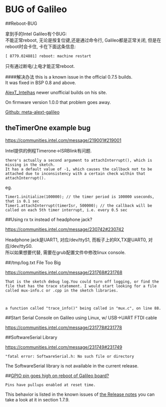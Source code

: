 BUG of Galileo
====

##Reboot-BUG

拿到手的Intel Galileo有个BUG:    
不能正常reboot, 无论是按复位键,还是通过命令行, Galileo都是正常关闭, 但是在reboot时会卡住, 卡在下面这条信息:
	
	[ 8779.024881] reboot: machine restart
	
只有通过断电/上电才能正常reboot.

####解决办法
this is a known issue in the official 0.7.5 builds.   
It was fixed in BSP 0.8 and above. 

[AlexT_Intelhas](http://alextgalileo.altervista.org) newer unofficial builds on his site.

On firmware version 1.0.0 that problem goes away.


[Github: meta-alext-galileo](https://github.com/alext-mkrs/meta-alext-galileo)


## theTimerOne example bug 

https://communities.intel.com/message/219001#219001

Intel提供的例程Timerone->ISRBlink有问题.

	there's actually a second argument to attachInterrupt(), which is missing in the sketch.
	It has a default value of -1, which causes the callback not to be attached due to inconsistency with a certain check within that attachInterrupt().
	
eg.

	Timer1.initialize(100000); // the timer period is 100000 useconds, that is 0.1 sec  
	Timer1.attachInterrupt(timerIsr, 500000); // the callback will be called on each 5th timer interrupt, i.e. every 0.5 sec  
 
	
##Using rx tx instead of headphone jack?

https://communities.intel.com/message/230742#230742

Headphone jack是UART1, 对应/dev/ttyS1, 而板子上的RX,TX是UART0, 对应/dev/ttyS0.   
所以如果想要代替, 需要在grub配置文件中修改linux console.

##/tmp/log.txt File Too Big

https://communities.intel.com/message/231768#231768

	That is the sketch debug log.You could turn off logging, or find the file that has the trace statement. I would start looking for a file called mux-info.c or .cpp in the sketch libraries.
	
	 
	
	a function called "trace_info()" being called in "mux.c", on line 88. 
	
	
##Start Serial Console on Galileo using Linux, w/ USB->UART FTDI cable

https://communities.intel.com/message/231778#231778


##SoftwareSerial Library

https://communities.intel.com/message/231749#231749

	"fatal error: SoftwareSerial.h: No such file or directory
	
The SoftwareSerial library is not available in the current release.

##[GPIO pin goes high on reboot of Galileo board?](https://communities.intel.com/message/231619#231619)

	Pins have pullups enabled at reset time.
	
This behavior is listed in the known issues of [the Release notes](https://communities.intel.com/docs/DOC-21837) you can take a look at it in section 1.7.9.

